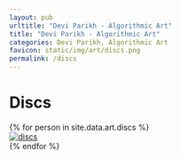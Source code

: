 ```yaml
---
layout: pub
urltitle: "Devi Parikh - Algorithmic Art"
title: "Devi Parikh - Algorithmic Art"
categories: Devi Parikh, Algorithmic Art
favicon: static/img/art/discs.png
permalink: /discs
---
```


# Discs

<div class = 'art'>
  <!-- loop through persons -->
  {% for person in site.data.art.discs %}
  <div class = 'artpiece'>
    <a href = '{{ person.link }}'><img src = '{{person.link}}' alt = 'discs'></a>
  </div>
  {% endfor %}
</div>